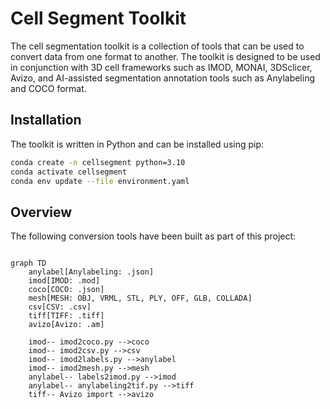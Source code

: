 # Cell Segment Toolkit 

The cell segmentation toolkit is a collection of tools that can be used to convert data from one format to another. The toolkit is designed to be used in conjunction with 3D cell frameworks such as IMOD, MONAI, 3DSclicer, Avizo, and AI-assisted segmentation annotation tools such as Anylabeling and COCO format.

## Installation

The toolkit is written in Python and can be installed using pip:

```bash
conda create -n cellsegment python=3.10
conda activate cellsegment
conda env update --file environment.yaml
```

## Overview

The following conversion tools have been built as part of this project:

```mermaid

graph TD
    anylabel[Anylabeling: .json]
    imod[IMOD: .mod]
    coco[COCO: .json]
    mesh[MESH: OBJ, VRML, STL, PLY, OFF, GLB, COLLADA]
    csv[CSV: .csv]
    tiff[TIFF: .tiff]
    avizo[Avizo: .am]

    imod-- imod2coco.py -->coco
    imod-- imod2csv.py -->csv 
    imod-- imod2labels.py -->anylabel
    imod-- imod2mesh.py -->mesh 
    anylabel-- labels2imod.py -->imod
    anylabel-- anylabeling2tif.py -->tiff
    tiff-- Avizo import -->avizo

```
